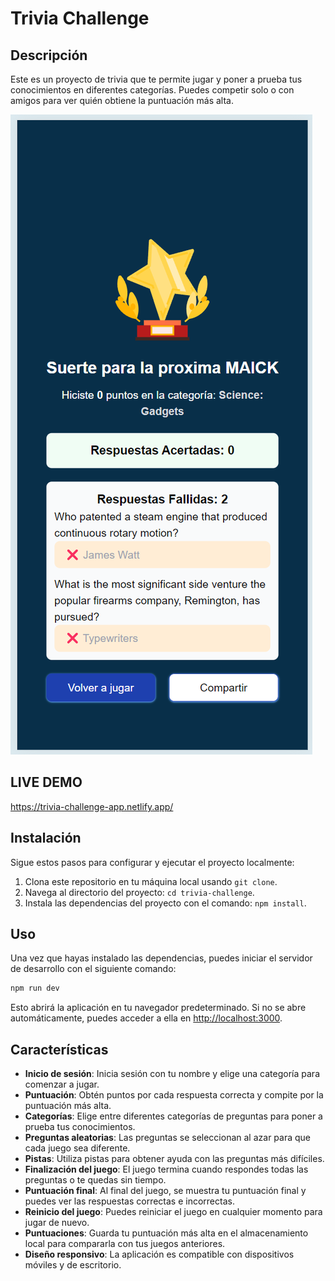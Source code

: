# Trivia Challenge

## Descripción

Este es un proyecto de trivia que te permite jugar y poner a prueba tus conocimientos en diferentes categorías. Puedes
competir solo o con amigos para ver quién obtiene la puntuación más alta.

![Trivia Challenge](./src/assets/images/img.png)

## LIVE DEMO
https://trivia-challenge-app.netlify.app/

## Instalación

Sigue estos pasos para configurar y ejecutar el proyecto localmente:

1. Clona este repositorio en tu máquina local usando `git clone`.
2. Navega al directorio del proyecto: `cd trivia-challenge`.
3. Instala las dependencias del proyecto con el comando: `npm install`.

## Uso

Una vez que hayas instalado las dependencias, puedes iniciar el servidor de desarrollo con el siguiente comando:

```bash
npm run dev
```

Esto abrirá la aplicación en tu navegador predeterminado. Si no se abre automáticamente, puedes acceder a ella
en [http://localhost:3000](http://localhost:3000).

## Características

- **Inicio de sesión**: Inicia sesión con tu nombre y elige una categoría para comenzar a jugar.
- **Puntuación**: Obtén puntos por cada respuesta correcta y compite por la puntuación más alta.
- **Categorías**: Elige entre diferentes categorías de preguntas para poner a prueba tus conocimientos.
- **Preguntas aleatorias**: Las preguntas se seleccionan al azar para que cada juego sea diferente.
- **Pistas**: Utiliza pistas para obtener ayuda con las preguntas más difíciles.
- **Finalización del juego**: El juego termina cuando respondes todas las preguntas o te quedas sin tiempo.
- **Puntuación final**: Al final del juego, se muestra tu puntuación final y puedes ver las respuestas correctas e
  incorrectas.
- **Reinicio del juego**: Puedes reiniciar el juego en cualquier momento para jugar de nuevo.
- **Puntuaciones**: Guarda tu puntuación más alta en el almacenamiento local para compararla con tus juegos anteriores.
- **Diseño responsivo**: La aplicación es compatible con dispositivos móviles y de escritorio.